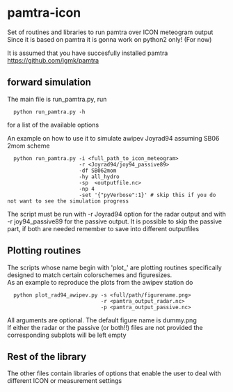 # pamtra-icon
Set of routines and libraries to run pamtra over ICON meteogram output  
Since it is based on pamtra it is gonna work on python2 only! (For now)

It is assumed that you have succesfully installed pamtra https://github.com/igmk/pamtra

## forward simulation
The main file is run_pamtra.py, run
```
  python run_pamtra.py -h
```
for a list of the available options

An example on how to use it to simulate awipev Joyrad94 assuming SB06 2mom scheme
```
  python run_pamtra.py -i <full_path_to_icon_meteogram>  
                       -r <Joyrad94/joy94_passive89>
                       -df SB062mom  
                       -hy all_hydro  
                       -sp  <outputfile.nc>
                       -np 4  
                       -set '{"pyVerbose":1}' # skip this if you do not want to see the simulation progress
```
The script must be run with -r Joyrad94 option for the radar output and with -r joy94_passive89 for the passive output. It is possible to skip the passive part, if both are needed remember to save into different outputfiles

## Plotting routines
The scripts whose name begin with 'plot_' are plotting routines specifically designed to match certain colorschemes and figuresizes.  
As an example to reproduce the plots from the awipev station do
```
  python plot_rad94_awipev.py -s <full/path/figurename.png>  
                              -r <pamtra_output_radar.nc>
                              -p <pamtra_output_passive.nc>
```
All arguments are optional. The default figure name is dummy.png  
If either the radar or the passive (or both!!) files are not provided the corresponding subplots will be left empty

## Rest of the library
The other files contain libraries of options that enable the user to deal with different ICON or measurement settings
